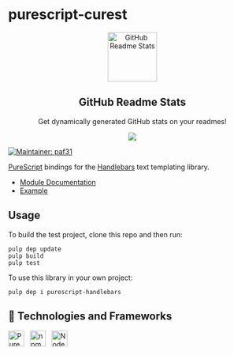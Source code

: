 # purescript-curest
<p align="center">
 <img width="100px" src="https://res.cloudinary.com/anuraghazra/image/upload/v1594908242/logo_ccswme.svg" align="center" alt="GitHub Readme Stats" />
 <h2 align="center">GitHub Readme Stats</h2>
 <p align="center">Get dynamically generated GitHub stats on your readmes!</p>
</p>
<p align="center">
  <img src="https://img.shields.io/badge/Supported%20by-VS%20Code%20Power%20User%20%E2%86%92-gray.svg?colorA=655BE1&colorB=4F44D6&style=for-the-badge"/>
</p>

[![Maintainer: paf31](https://img.shields.io/badge/maintainer-curest0x1021-lightgrey.svg)](https://github.com/curest0x1021) 

[PureScript](http://www.purescript.org/) bindings for the [Handlebars](http://handlebarsjs.com/) text templating library.

- [Module Documentation](docs/Text/Handlebars.md)
- [Example](test/Main.purs)

## Usage

To build the test project, clone this repo and then run:

    pulp dep update
    pulp build
    pulp test

To use this library in your own project:

    pulp dep i purescript-handlebars

## 🌱 Technologies and Frameworks
<p>
    <!-- PureScript -->
    <img src="https://img.shields.io/badge/PureScript-14161a?flat=plastic&logo=purescript&logoColor=white" height="32" alt="PureScript" />
    &nbsp;
    <!-- npm -->
    <img src="https://img.shields.io/badge/npm-cb3837?flat=plastic&logo=npm&logoColor=white" height="32" alt="npm" />
    &nbsp;
    <!-- Node.js -->
    <img src="https://img.shields.io/badge/Node.js-339933?flat=plastic&logo=node.js&logoColor=white" height="32" alt="Node.js" />
    &nbsp;
</p>

